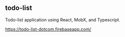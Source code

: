 todo-list
---------
Todo-list application using React, MobX, and Typescript.

https://todo-list-dotcom.firebaseapp.com/
